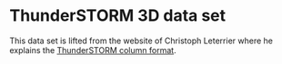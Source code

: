 
# ThunderSTORM 3D data set

This data set is lifted from the website of Christoph Leterrier where he explains the [ThunderSTORM column format](http://www.neurocytolab.org/tscolumns/).

